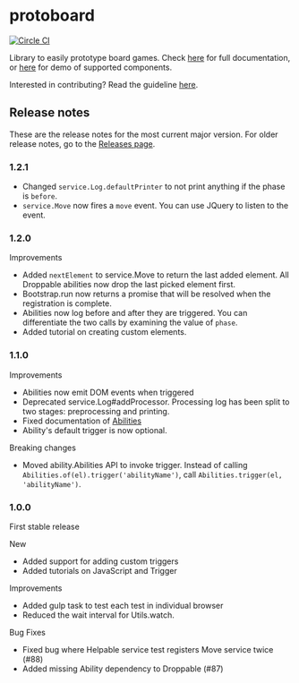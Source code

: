 # protoboard

[![Circle CI](https://img.shields.io/circleci/project/garysoed/protoboard/master.svg?style=flat-square)](https://img.shields.io/circleci/project/garysoed/protoboard/master.svg?style=flat-square)

Library to easily prototype board games. Check [here](https://garysoed.github.com/protoboard) for
full documentation, or [here](https://garysoed.github.com/protoboard-demo/index.html) for demo of
supported components.

Interested in contributing? Read the guideline [here](./CONTRIBUTING.md).

## Release notes
These are the release notes for the most current major version. For older release notes, go to the
[Releases page](https://github.com/garysoed/protoboard/releases).

### 1.2.1
- Changed `service.Log.defaultPrinter` to not print anything if the phase is `before`.
- `service.Move` now fires a `move` event. You can use JQuery to listen to the event.

### 1.2.0
Improvements
- Added `nextElement` to service.Move to return the last added element. All Droppable abilities now
drop the last picked element first.
- Bootstrap.run now returns a promise that will be resolved when the registration is complete.
- Abilities now log before and after they are triggered. You can differentiate the two calls by
examining the value of `phase`.
- Added tutorial on creating custom elements.

### 1.1.0
Improvements
- Abilities now emit DOM events when triggered
- Deprecated service.Log#addProcessor. Processing log has been split to two stages: preprocessing
and printing.
- Fixed documentation of [Abilities](http://garysoed.github.io/protoboard/classes/ability.Abilities.html)
- Ability's default trigger is now optional.

Breaking changes
- Moved ability.Abilities API to invoke trigger. Instead of calling
`Abilities.of(el).trigger('abilityName')`, call `Abilities.trigger(el, 'abilityName')`.

### 1.0.0
First stable release

New
- Added support for adding custom triggers
- Added tutorials on JavaScript and Trigger

Improvements
- Added gulp task to test each test in individual browser
- Reduced the wait interval for Utils.watch.

Bug Fixes
- Fixed bug where Helpable service test registers Move service twice (#88)
- Added missing Ability dependency to Droppable (#87)
